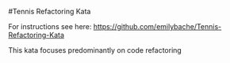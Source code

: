 #Tennis Refactoring Kata

For instructions see here: https://github.com/emilybache/Tennis-Refactoring-Kata

This kata focuses predominantly on code refactoring
